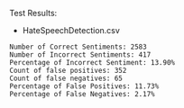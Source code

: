 Test Results:

- HateSpeechDetection.csv  
```
Number of Correct Sentiments: 2583
Number of Incorrect Sentiments: 417
Percentage of Incorrect Sentiment: 13.90%
Count of false positives: 352
Count of false negatives: 65
Percentage of False Positives: 11.73%
Percentage of False Negatives: 2.17%
```
